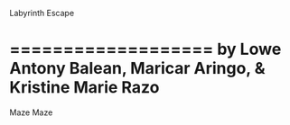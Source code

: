 Labyrinth Escape 

===================
by Lowe Antony Balean, Maricar Aringo, & Kristine Marie Razo
======
Maze Maze

